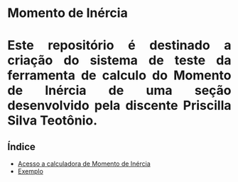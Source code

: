 <h1>Momento de Inércia<h1>

<p align = "justify">Este repositório é destinado a criação do sistema de teste da ferramenta de calculo do Momento de Inércia de uma seção desenvolvido pela discente Priscilla Silva Teotônio.</p>

<h2>Índice</h2>

<ul>
    <li><a href="https://github.com/wmpjrufg/PriscillaSilvaTeotonio/blob/gh-pages/MOMENTOINERCIA.html">Acesso a calculadora de Momento de Inércia</a></li>
    <li><a href="url">Exemplo</a></li>
</ul>
